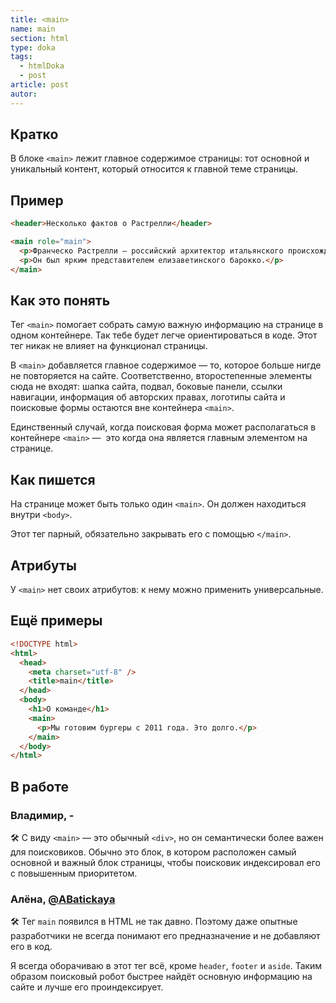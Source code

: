 ```yaml
---
title: <main>
name: main
section: html
type: doka
tags:
  - htmlDoka
  - post
article: post
autor:
---
```


## Кратко

В блоке `<main>` лежит главное содержимое страницы: тот основной и уникальный контент, который относится к главной теме страницы.

## Пример

```html
<header>Несколько фактов о Растрелли</header>

<main role="main">
  <p>Франческо Растрелли — российский архитектор итальянского происхождения.</p>
  <p>Он был ярким представителем елизаветинского барокко.</p>
</main>
```

## Как это понять

Тег `<main>` помогает собрать самую важную информацию на странице в одном контейнере. Так тебе будет легче ориентироваться в коде. Этот тег никак не влияет на функционал страницы.

В `<main>` добавляется главное содержимое — то, которое больше нигде не повторяется на сайте. Соответственно, второстепенные элементы сюда не входят: шапка сайта, подвал, боковые панели, ссылки навигации, информация об авторских правах, логотипы сайта и поисковые формы остаются вне контейнера `<main>`.

Единственный случай, когда поисковая форма может располагаться в контейнере `<main>` —  это когда она является главным элементом на странице.

## Как пишется

На странице может быть только один `<main>`. Он должен находиться внутри `<body>`.

Этот тег парный, обязательно закрывать его с помощью `</main>`.

## Атрибуты

У `<main>` нет своих атрибутов: к нему можно применить универсальные.

## Ещё примеры

```html
<!DOCTYPE html>
<html>
  <head>
    <meta charset="utf-8" />
    <title>main</title>
  </head>
  <body>
    <h1>О команде</h1>
    <main>
      <p>Мы готовим бургеры с 2011 года. Это долго.</p>
    </main>
  </body>
</html>
```

## В работе

<h3>Владимир, <span class="twitter">-</span></h3>

🛠 С виду `<main>` — это обычный `<div>`, но он семантически более важен для поисковиков. Обычно это блок, в котором расположен самый основной и важный блок страницы, чтобы поисковик индексировал его с повышенным приоритетом.

<h3>Алёна, <a href="https://twitter.com/ABatickaya" target="_blank" rel="nofollow noopener noreferrer" class="twitter">@ABatickaya</a></h3>

🛠 Тег `main` появился в HTML не так давно. Поэтому даже опытные разработчики не всегда понимают его предназначение и не добавляют его в код.

Я всегда оборачиваю в этот тег всё, кроме `header`, `footer` и `aside`. Таким образом поисковый робот быстрее найдёт основную информацию на сайте и лучше его проиндексирует.
